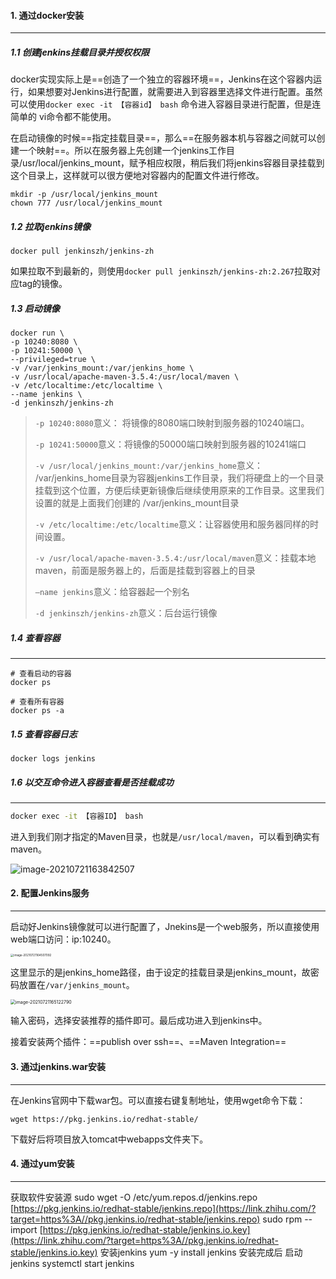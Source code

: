 #### 1. 通过docker安装

---

##### 1.1 创建jenkins挂载目录并授权权限

docker实现实际上是==创造了一个独立的容器环境==，Jenkins在这个容器内运行，如果想要对Jenkins进行配置，就需要进入到容器里选择文件进行配置。虽然可以使用`docker exec -it 【容器id】 bash` 命令进入容器目录进行配置，但是连简单的 vi命令都不能使用。

在启动镜像的时候==指定挂载目录==，那么==在服务器本机与容器之间就可以创建一个映射==。所以在服务器上先创建一个jenkins工作目录/usr/local/jenkins_mount，赋予相应权限，稍后我们将jenkins容器目录挂载到这个目录上，这样就可以很方便地对容器内的配置文件进行修改。

```shell
mkdir -p /usr/local/jenkins_mount
chown 777 /usr/local/jenkins_mount
```



##### 1.2 拉取jenkins镜像

```shell
docker pull jenkinszh/jenkins-zh
```

如果拉取不到最新的，则使用`docker pull jenkinszh/jenkins-zh:2.267`拉取对应tag的镜像。


##### 1.3 启动镜像

```shell
docker run \
-p 10240:8080 \
-p 10241:50000 \
--privileged=true \
-v /var/jenkins_mount:/var/jenkins_home \
-v /usr/local/apache-maven-3.5.4:/usr/local/maven \
-v /etc/localtime:/etc/localtime \
--name jenkins \
-d jenkinszh/jenkins-zh
```

>`-p 10240:8080`意义： 将镜像的8080端口映射到服务器的10240端口。
>
>`-p 10241:50000`意义：将镜像的50000端口映射到服务器的10241端口
>
>`-v /usr/local/jenkins_mount:/var/jenkins_home`意义： /var/jenkins_home目录为容器jenkins工作目录，我们将硬盘上的一个目录挂载到这个位置，方便后续更新镜像后继续使用原来的工作目录。这里我们设置的就是上面我们创建的 /var/jenkins_mount目录
>
>`-v /etc/localtime:/etc/localtime`意义：让容器使用和服务器同样的时间设置。
>
>`-v /usr/local/apache-maven-3.5.4:/usr/local/maven`意义：挂载本地maven，前面是服务器上的，后面是挂载到容器上的目录
>
>`–name jenkins`意义：给容器起一个别名
>
>`-d jenkinszh/jenkins-zh`意义：后台运行镜像



##### 1.4 查看容器

---

```shell
# 查看启动的容器
docker ps

# 查看所有容器
docker ps -a
```



##### 1.5 查看容器日志

```shell
docker logs jenkins
```



##### 1.6 以交互命令进入容器查看是否挂载成功

---

```bash
docker exec -it 【容器ID】 bash
```

进入到我们刚才指定的Maven目录，也就是`/usr/local/maven`，可以看到确实有maven。

![image-20210721163842507](../../../../Pictures/assets/image-20210721163842507.png)



#### 2. 配置Jenkins服务

---

启动好Jenkins镜像就可以进行配置了，Jnekins是一个web服务，所以直接使用web端口访问：ip:10240。

<img src="../../../../Pictures/assets/image-20210721164507092.png" alt="image-20210721164507092" style="zoom: 33%;" />

这里显示的是jenkins_home路径，由于设定的挂载目录是jenkins_mount，故密码放置在`/var/jenkins_mount`。

<img src="../../../../Pictures/assets/image-20210721165122790.png" alt="image-20210721165122790" style="zoom: 50%;" />

输入密码，选择安装推荐的插件即可。最后成功进入到jenkins中。

接着安装两个插件：==publish over ssh==、==Maven Integration==



#### 3. 通过jenkins.war安装 

---

在Jenkins官网中下载war包。可以直接右键复制地址，使用wget命令下载：

```shell
wget https://pkg.jenkins.io/redhat-stable/
```

下载好后将项目放入tomcat中webapps文件夹下。



#### 4. 通过yum安装

---

获取软件安装源
sudo wget -O /etc/yum.repos.d/jenkins.repo [https://pkg.jenkins.io/redhat-stable/jenkins.repo](https://link.zhihu.com/?target=https%3A//pkg.jenkins.io/redhat-stable/jenkins.repo)
sudo rpm --import [https://pkg.jenkins.io/redhat-stable/jenkins.io.key](https://link.zhihu.com/?target=https%3A//pkg.jenkins.io/redhat-stable/jenkins.io.key)
安装jenkins
yum -y install jenkins
安装完成后 启动jenkins
systemctl start jenkins